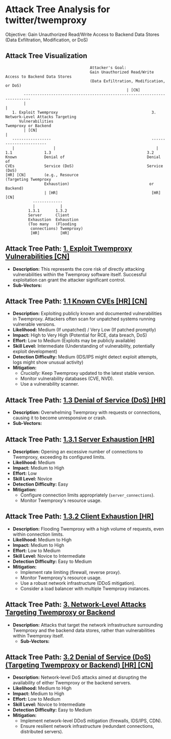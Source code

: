 # Attack Tree Analysis for twitter/twemproxy

Objective: Gain Unauthorized Read/Write Access to Backend Data Stores (Data Exfiltration, Modification, or DoS)

## Attack Tree Visualization

```
                                     Attacker's Goal:
                                     Gain Unauthorized Read/Write Access to Backend Data Stores
                                     (Data Exfiltration, Modification, or DoS)
                                                     | [CN]
        -------------------------------------------------------------------------
        |                                                                       |
   1. Exploit Twemproxy                                         3. Network-Level Attacks Targeting
      Vulnerabilities                                                  Twemproxy or Backend
        | [CN]                                                                  |
   -----------------                                            ------------------------
   |                 |                                            |
1.1              1.3                                          3.2
Known            Denial of                                    Denial of
CVEs             Service (DoS)                                Service (DoS)
[HR] [CN]        (e.g., Resource                              (Targeting Twemproxy
                 Exhaustion)                                   or Backend)
                 | [HR]                                         [HR] [CN]
            -------------
            |           |
          1.3.1       1.3.2
          Server      Client
          Exhaustion  Exhaustion
          (Too many   (Flooding
           connections) Twemproxy)
           [HR]         [HR]
```

## Attack Tree Path: [1. Exploit Twemproxy Vulnerabilities [CN]](./attack_tree_paths/1__exploit_twemproxy_vulnerabilities__cn_.md)

*   **Description:** This represents the core risk of directly attacking vulnerabilities within the Twemproxy software itself. Successful exploitation can grant the attacker significant control.
*   **Sub-Vectors:**

## Attack Tree Path: [1.1 Known CVEs [HR] [CN]](./attack_tree_paths/1_1_known_cves__hr___cn_.md)

*   **Description:** Exploiting publicly known and documented vulnerabilities in Twemproxy. Attackers often scan for unpatched systems running vulnerable versions.
*   **Likelihood:** Medium (If unpatched) / Very Low (If patched promptly)
*   **Impact:** High to Very High (Potential for RCE, data breach, DoS)
*   **Effort:** Low to Medium (Exploits may be publicly available)
*   **Skill Level:** Intermediate (Understanding of vulnerability, potentially exploit development)
*   **Detection Difficulty:** Medium (IDS/IPS might detect exploit attempts, logs might show unusual activity)
*   **Mitigation:**
    *   *Crucially:* Keep Twemproxy updated to the latest stable version.
    *   Monitor vulnerability databases (CVE, NVD).
    *   Use a vulnerability scanner.

## Attack Tree Path: [1.3 Denial of Service (DoS) [HR]](./attack_tree_paths/1_3_denial_of_service__dos___hr_.md)

*   **Description:** Overwhelming Twemproxy with requests or connections, causing it to become unresponsive or crash.
*   **Sub-Vectors:**

## Attack Tree Path: [1.3.1 Server Exhaustion [HR]](./attack_tree_paths/1_3_1_server_exhaustion__hr_.md)

*   **Description:** Opening an excessive number of connections to Twemproxy, exceeding its configured limits.
*   **Likelihood:** Medium
*   **Impact:** Medium to High
*   **Effort:** Low
*   **Skill Level:** Novice
*   **Detection Difficulty:** Easy
*   **Mitigation:**
    *   Configure connection limits appropriately (`server_connections`).
    *   Monitor Twemproxy's resource usage.

## Attack Tree Path: [1.3.2 Client Exhaustion [HR]](./attack_tree_paths/1_3_2_client_exhaustion__hr_.md)

*   **Description:** Flooding Twemproxy with a high volume of requests, even within connection limits.
*   **Likelihood:** Medium to High
*   **Impact:** Medium to High
*   **Effort:** Low to Medium
*   **Skill Level:** Novice to Intermediate
*   **Detection Difficulty:** Easy to Medium
*   **Mitigation:**
    *   Implement rate limiting (firewall, reverse proxy).
    *   Monitor Twemproxy's resource usage.
    *   Use a robust network infrastructure (DDoS mitigation).
    *   Consider a load balancer with multiple Twemproxy instances.

## Attack Tree Path: [3. Network-Level Attacks Targeting Twemproxy or Backend](./attack_tree_paths/3__network-level_attacks_targeting_twemproxy_or_backend.md)

*   **Description:** Attacks that target the network infrastructure surrounding Twemproxy and the backend data stores, rather than vulnerabilities within Twemproxy itself.
    *   **Sub-Vectors:**

## Attack Tree Path: [3.2 Denial of Service (DoS) (Targeting Twemproxy or Backend) [HR] [CN]](./attack_tree_paths/3_2_denial_of_service__dos___targeting_twemproxy_or_backend___hr___cn_.md)

*   **Description:** Network-level DoS attacks aimed at disrupting the availability of either Twemproxy or the backend servers.
*   **Likelihood:** Medium to High
*   **Impact:** Medium to High
*   **Effort:** Low to Medium
*   **Skill Level:** Novice to Intermediate
*   **Detection Difficulty:** Easy to Medium
*   **Mitigation:**
    *   Implement network-level DDoS mitigation (firewalls, IDS/IPS, CDN).
    *   Ensure resilient network infrastructure (redundant connections, distributed servers).

